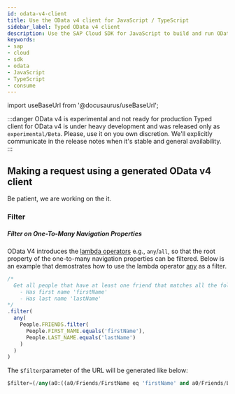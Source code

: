 ```yaml
---
id: odata-v4-client
title: Use the OData v4 client for JavaScript / TypeScript
sidebar_label: Typed OData v4 client
description: Use the SAP Cloud SDK for JavaScript to build and run OData v4 requests in a typesafe way.
keywords:
- sap
- cloud
- sdk
- odata
- JavaScript
- TypeScript
- consume
---
```


import useBaseUrl from '@docusaurus/useBaseUrl';

:::danger OData v4 is experimental and not ready for production
Typed client for OData v4 is under heavy development and was released only as `experimental/Beta`. Please, use it on you own discretion. We'll explicitly communicate in the release notes when it's stable and general availability.
:::

## Making a request using a generated OData v4 client

Be patient, we are working on the it.

### Filter

##### Filter on One-To-Many Navigation Properties

OData V4 introduces the [lambda operators](http://docs.oasis-open.org/odata/odata/v4.01/odata-v4.01-part2-url-conventions.html#sec_LambdaOperators) e.g., `any`/`all`, so that the root property of the one-to-many navigation properties can be filtered. Below is an example that demostrates how to use the lambda operator [any](useBaseUrl('api/1.28.0/modules/sap_cloud_sdk_core#any')) as a filter.

```ts
/*
  Get all people that have at least one friend that matches all the following conditions:
    - Has first name 'firstName'
    - Has last name 'lastName'
*/
.filter(
  any(
    People.FRIENDS.filter(
      People.FIRST_NAME.equals('firstName'),
      People.LAST_NAME.equals('lastName')
    )
  )
)
```
The `$filter`parameter of the URL will be generated like below:
```sql
$filter=(/any(a0:((a0/Friends/FirstName eq 'firstName' and a0/Friends/LastName eq 'lastName'))))
```
